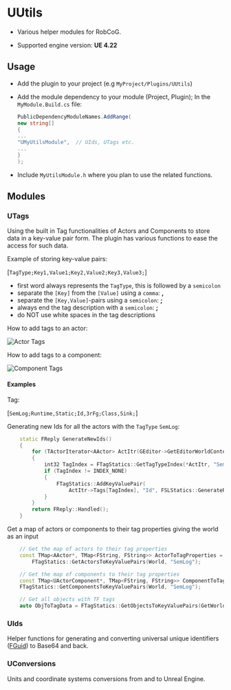 # UUtils

* Various helper modules for RobCoG.

* Supported engine version: **UE 4.22**

## Usage

* Add the plugin to your project (e.g `MyProject/Plugins/UUtils`)

* Add the module dependency to your module (Project, Plugin); In the `MyModule.Build.cs` file:

    ```cs
    PublicDependencyModuleNames.AddRange(
    new string[]
    {
    ...
    "UMyUtilsModule",  // UIds, UTags etc.
    ...
    }
    );
    ```

* Include `MyUtilsModule.h` where you plan to use the related functions.

## Modules

### UTags

Using the built in Tag functionalities of Actors and Components to store data in a
key-value pair form. The plugin has various functions to ease the access for such data.

Example of storing key-value pairs:

[`TagType;Key1,Value1;Key2,Value2;Key3,Value3;`]

* first word always represents the `TagType`, this is followed by a `semicolon`
* separate the `[Key]` from the `[Value]` using a `comma`: **,**
* separate the `[Key,Value]`-pairs using a `semicolon`: **;**
* always end the tag description with a `semicolon`: **;**
* do NOT use white spaces in the tag descriptions

How to add tags to an actor:

![Actor Tags](Documentation/Img/ActorTags.PNG "Actor Tags")

How to add tags to a component:

![Component Tags](Documentation/Img/ComponentTags.PNG "Component Tags")


#### Examples

Tag:

[`SemLog;Runtime,Static;Id,3rFg;Class,Sink;`]

Generating new Ids for all the actors with the `TagType` `SemLog`:

```cpp
    static FReply GenerateNewIds()
    {
        for (TActorIterator<AActor> ActItr(GEditor->GetEditorWorldContext().World()); ActItr; ++ActItr)
        {
            int32 TagIndex = FTagStatics::GetTagTypeIndex(*ActItr, "SemLog");
            if (TagIndex != INDEX_NONE)
            {
                FTagStatics::AddKeyValuePair(
                    ActItr->Tags[TagIndex], "Id", FSLStatics::GenerateRandomFString(4));
            }
        }
        return FReply::Handled();
    }
```

Get a map of actors or components to their tag properties giving the world as an input

```cpp
    // Get the map of actors to their tag properties
    const TMap<AActor*, TMap<FString, FString>> ActorToTagProperties =
        FTagStatics::GetActorsToKeyValuePairs(World, "SemLog");

    // Get the map of components to their tag properties
    const TMap<UActorComponent*, TMap<FString, FString>> ComponentToTagProperties =
    FTagStatics::GetComponentsToKeyValuePairs(World, "SemLog");

    // Get all objects with TF tags
    auto ObjToTagData = FTagStatics::GetObjectsToKeyValuePairs(GetWorld(), TEXT("TF"));
```

### UIds

Helper functions for generating and converting universal unique identifiers ([FGuid](http://api.unrealengine.com/INT/API/Runtime/Core/Misc/FGuid/index.html)) to Base64 and back.

### UConversions

Units and coordinate systems conversions from and to Unreal Engine.
